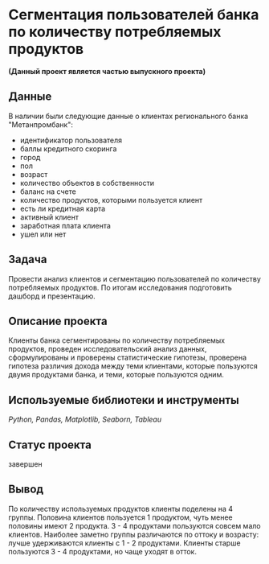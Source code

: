 # Сегментация пользователей банка по количеству потребляемых продуктов 
**(Данный проект является частью выпускного проекта)**

## Данные
В наличии были следующие данные о клиентах регионального банка "Метанпромбанк":

* идентификатор пользователя
* баллы кредитного скоринга
* город
* пол
* возраст
* количество объектов в собственности
* баланс на счете
* количество продуктов, которыми пользуется клиент
* есть ли кредитная карта
* активный клиент
* заработная плата клиента
* ушел или нет

## Задача
Провести анализ клиентов и сегментацию пользователей по количеству потребляемых продуктов. По итогам исследования подготовить дашборд и презентацию.

## Описание проекта
Клиенты банка сегментированы по количеству потребляемых продуктов, проведен исследовательский анализ данных, сформулированы и проверены статистические гипотезы, проверена гипотеза различия дохода между теми клиентами, которые пользуются двумя продуктами банка, и теми, которые пользуются одним.

## Используемые библиотеки и инструменты
*Python, Pandas, Matplotlib, Seaborn, Tableau*

## Статус проекта
завершен

## Вывод
По количеству используемых продуктов клиенты поделены на 4 группы. Половина клиентов пользуется 1 продуктом, чуть менее половины имеют 2 продукта. 3 - 4 продуктами пользуются совсем мало клиентов. Наиболее заметно группы различаются по оттоку и возрасту: лучше удерживаются клиенты с 1 - 2 продуктами. Клиенты старше пользуются 3 - 4 продуктами, но чаще уходят в отток.
